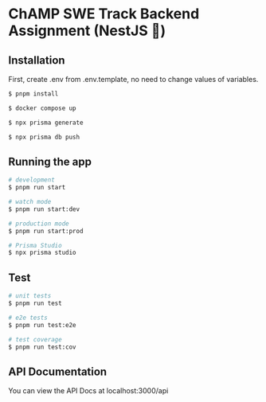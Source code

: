 
# ChAMP SWE Track Backend Assignment (NestJS 🦁)

## Installation
First, create .env from .env.template, no need to change values of variables.
```bash
$ pnpm install

$ docker compose up

$ npx prisma generate

$ npx prisma db push
```

## Running the app

```bash
# development
$ pnpm run start

# watch mode
$ pnpm run start:dev

# production mode
$ pnpm run start:prod

# Prisma Studio
$ npx prisma studio
```

## Test

```bash
# unit tests
$ pnpm run test

# e2e tests
$ pnpm run test:e2e

# test coverage
$ pnpm run test:cov
```

## API Documentation
You can view the API Docs at localhost:3000/api
